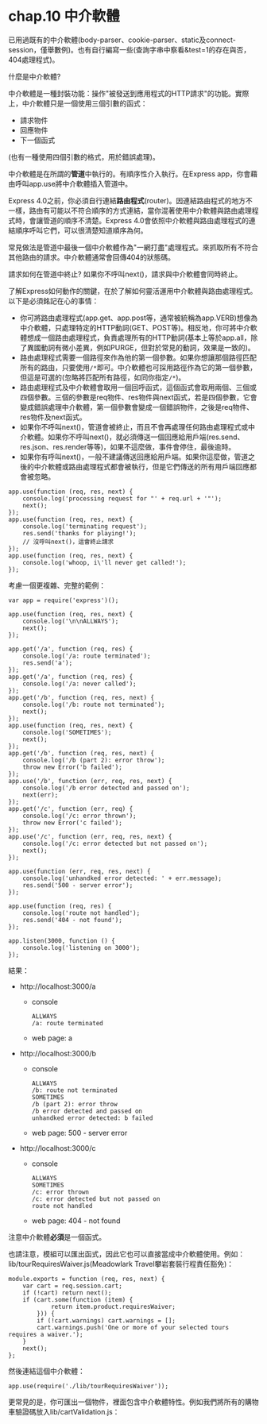 # chap.10 中介軟體

已用過既有的中介軟體(body-parser、cookie-parser、static及connect-session，僅舉數例)。也有自行編寫一些(查詢字串中察看&test=1的存在與否，404處理程式)。

什麼是中介軟體?

中介軟體是一種封裝功能：操作"被發送到應用程式的HTTP請求"的功能。實際上，中介軟體只是一個使用三個引數的函式：

- 請求物件
- 回應物件
- 下一個函式

(也有一種使用四個引數的格式，用於錯誤處理)。

中介軟體是在所謂的**管道**中執行的。有順序性介入執行。在Express app，你會藉由呼叫app.use將中介軟體插入管道中。

Express 4.0之前，你必須自行連結**路由程式**(router)。因連結路由程式的地方不一樣，路由有可能以不符合順序的方式連結，當你混著使用中介軟體與路由處理程式時，會讓管道的順序不清楚。Express 4.0會依照中介軟體與路由處理程式的連結順序呼叫它們，可以很清楚知道順序為何。

常見做法是管道中最後一個中介軟體作為"一網打盡"處理程式。來抓取所有不符合其他路由的請求。中介軟體通常會回傳404的狀態碼。

請求如何在管道中終止? 如果你不呼叫next()，請求與中介軟體會同時終止。

了解Express如何動作的關鍵，在於了解如何靈活運用中介軟體與路由處理程式。以下是必須銘記在心的事情：

- 你可將路由處理程式(app.get、app.post等，通常被統稱為app.VERB)想像為中介軟體，只處理特定的HTTP動詞(GET、POST等)。相反地，你可將中介軟體想成一個路由處理程式，負責處理所有的HTTP動詞(基本上等於app.all，除了異國動詞有微小差異，例如PURGE，但對於常見的動詞，效果是一致的)。
- 路由處理程式需要一個路徑來作為他的第一個參數。如果你想讓那個路徑匹配所有的路由，只要使用`/*`即可。中介軟體也可採用路徑作為它的第一個參數，但這是可選的(忽略將匹配所有路徑，如同你指定`/*`)。
- 路由處理程式及中介軟體會取用一個回呼函式，這個函式會取用兩個、三個或四個參數。三個的參數是req物件、res物件與next函式，若是四個參數，它會變成錯誤處理中介軟體，第一個參數會變成一個錯誤物件，之後是req物件、res物件及next函式。
- 如果你不呼叫next()，管道會被終止，而且不會再處理任何路由處理程式或中介軟體。如果你不呼叫next()，就必須傳送一個回應給用戶端(res.send、res.json、res.render等等)，如果不這麼做，事件會停住，最後逾時。
- 如果你有呼叫next()，一般不建議傳送回應給用戶端。如果你這麼做，管道之後的中介軟體或路由處理程式都會被執行，但是它們傳送的所有用戶端回應都會被忽略。

```
app.use(function (req, res, next) {
    console.log('processing request for "' + req.url + '"');
    next();
});
app.use(function (req, res, next) {
    console.log('terminating request');
    res.send('thanks for playing!');
    // 沒呼叫next()，這會終止請求
});
app.use(function (req, res, next) {
    console.log('whoop, i\'ll never get called!');
});
```

考慮一個更複雜、完整的範例：

```
var app = require('express')();

app.use(function (req, res, next) {
    console.log('\n\nALLWAYS');
    next();
});

app.get('/a', function (req, res) {
    console.log('/a: route terminated');
    res.send('a');
});
app.get('/a', function (req, res) {
    console.log('/a: never called');
});
app.get('/b', function (req, res, next) {
    console.log('/b: route not terminated');
    next();
});
app.use(function (req, res, next) {
    console.log('SOMETIMES');
    next();
});
app.get('/b', function (req, res, next) {
    console.log('/b (part 2): error throw');
    throw new Error('b failed');
});
app.use('/b', function (err, req, res, next) {
    console.log('/b error detected and passed on');
    next(err);
});
app.get('/c', function (err, req) {
    console.log('/c: error thrown');
    throw new Error('c failed');
});
app.use('/c', function (err, req, res, next) {
    console.log('/c: error detected but not passed on');
    next();
});

app.use(function (err, req, res, next) {
    console.log('unhandked error detected: ' + err.message);
    res.send('500 - server error');
});

app.use(function (req, res) {
    console.log('route not handled');
    res.send('404 - not found');
});

app.listen(3000, function () {
    console.log('listening on 3000');
});
```

結果：

- http://localhost:3000/a

    - console

        ```
        ALLWAYS
        /a: route terminated
        ```

    - web page: a

- http://localhost:3000/b

    - console

         ```
         ALLWAYS
         /b: route not terminated
         SOMETIMES
         /b (part 2): error throw
         /b error detected and passed on
         unhandked error detected: b failed
         ```

    - web page: 500 - server error

- http://localhost:3000/c

    - console

        ```
        ALLWAYS
        SOMETIMES
        /c: error thrown
        /c: error detected but not passed on
        route not handled
        ```

    - web page: 404 - not found

注意中介軟體**必須**是一個函式。

也請注意，模組可以匯出函式，因此它也可以直接當成中介軟體使用。例如：lib/tourRequiresWaiver.js(Meadowlark Travel攀岩套裝行程責任豁免)：

```
module.exports = function (req, res, next) {
    var cart = req.session.cart;
    if (!cart) return next();
    if (cart.some(function (item) {
            return item.product.requiresWaiver;
        })) {
        if (!cart.warnings) cart.warnings = [];
        cart.warnings.push('One or more of your selected tours requires a waiver.');
    }
    next();
};
```

然後連結這個中介軟體：

```
app.use(require('./lib/tourRequiresWaiver'));
```

更常見的是，你可匯出一個物件，裡面包含中介軟體特性。例如我們將所有的購物車驗證碼放入lib/cartValidation.js：

```

```